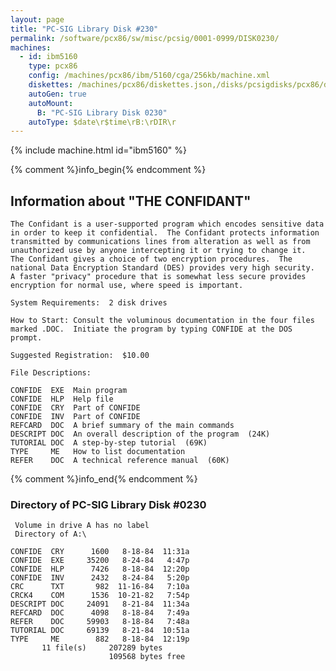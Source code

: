 ```yaml
---
layout: page
title: "PC-SIG Library Disk #230"
permalink: /software/pcx86/sw/misc/pcsig/0001-0999/DISK0230/
machines:
  - id: ibm5160
    type: pcx86
    config: /machines/pcx86/ibm/5160/cga/256kb/machine.xml
    diskettes: /machines/pcx86/diskettes.json,/disks/pcsigdisks/pcx86/diskettes.json
    autoGen: true
    autoMount:
      B: "PC-SIG Library Disk 0230"
    autoType: $date\r$time\rB:\rDIR\r
---
```


{% include machine.html id="ibm5160" %}

{% comment %}info_begin{% endcomment %}

## Information about "THE CONFIDANT"

    The Confidant is a user-supported program which encodes sensitive data
    in order to keep it confidential.  The Confidant protects information
    transmitted by communications lines from alteration as well as from
    unauthorized use by anyone intercepting it or trying to change it.
    The Confidant gives a choice of two encryption procedures.  The
    national Data Encryption Standard (DES) provides very high security.
    A faster "privacy" procedure that is somewhat less secure provides
    encryption for normal use, where speed is important.
    
    System Requirements:  2 disk drives
    
    How to Start: Consult the voluminous documentation in the four files
    marked .DOC.  Initiate the program by typing CONFIDE at the DOS prompt.
    
    Suggested Registration:  $10.00
    
    File Descriptions:
    
    CONFIDE  EXE  Main program
    CONFIDE  HLP  Help file
    CONFIDE  CRY  Part of CONFIDE
    CONFIDE  INV  Part of CONFIDE
    REFCARD  DOC  A brief summary of the main commands
    DESCRIPT DOC  An overall description of the program  (24K)
    TUTORIAL DOC  A step-by-step tutorial  (69K)
    TYPE     ME   How to list documentation
    REFER    DOC  A technical reference manual  (60K)
{% comment %}info_end{% endcomment %}


### Directory of PC-SIG Library Disk #0230

     Volume in drive A has no label
     Directory of A:\

    CONFIDE  CRY      1600   8-18-84  11:31a
    CONFIDE  EXE     35200   8-24-84   4:47p
    CONFIDE  HLP      7426   8-18-84  12:20p
    CONFIDE  INV      2432   8-24-84   5:20p
    CRC      TXT       982  11-16-84   7:10a
    CRCK4    COM      1536  10-21-82   7:54p
    DESCRIPT DOC     24091   8-21-84  11:34a
    REFCARD  DOC      4098   8-18-84   7:49a
    REFER    DOC     59903   8-18-84   7:48a
    TUTORIAL DOC     69139   8-21-84  10:51a
    TYPE     ME        882   8-18-84  12:19p
           11 file(s)     207289 bytes
                          109568 bytes free
